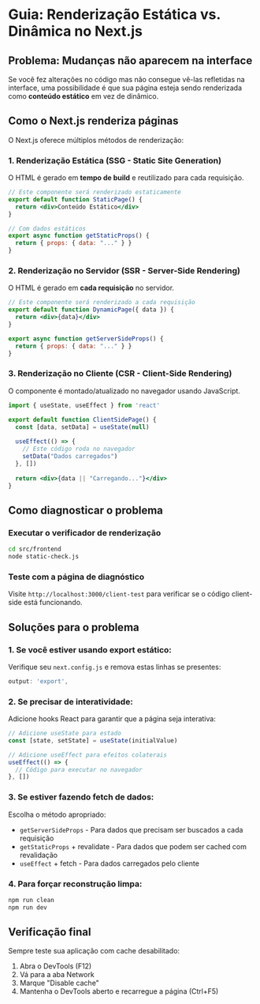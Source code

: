 # Guia: Renderização Estática vs. Dinâmica no Next.js

## Problema: Mudanças não aparecem na interface

Se você fez alterações no código mas não consegue vê-las refletidas na interface, uma possibilidade é que sua página esteja sendo renderizada como **conteúdo estático** em vez de dinâmico.

## Como o Next.js renderiza páginas

O Next.js oferece múltiplos métodos de renderização:

### 1. Renderização Estática (SSG - Static Site Generation)

O HTML é gerado em **tempo de build** e reutilizado para cada requisição.

```jsx
// Este componente será renderizado estaticamente
export default function StaticPage() {
  return <div>Conteúdo Estático</div>
}

// Com dados estáticos
export async function getStaticProps() {
  return { props: { data: "..." } }
}
```

### 2. Renderização no Servidor (SSR - Server-Side Rendering)

O HTML é gerado em **cada requisição** no servidor.

```jsx
// Este componente será renderizado a cada requisição
export default function DynamicPage({ data }) {
  return <div>{data}</div>
}

export async function getServerSideProps() {
  return { props: { data: "..." } }
}
```

### 3. Renderização no Cliente (CSR - Client-Side Rendering)

O componente é montado/atualizado no navegador usando JavaScript.

```jsx
import { useState, useEffect } from 'react'

export default function ClientSidePage() {
  const [data, setData] = useState(null)
  
  useEffect(() => {
    // Este código roda no navegador
    setData("Dados carregados")
  }, [])
  
  return <div>{data || "Carregando..."}</div>
}
```

## Como diagnosticar o problema

### Executar o verificador de renderização

```bash
cd src/frontend
node static-check.js
```

### Teste com a página de diagnóstico

Visite `http://localhost:3000/client-test` para verificar se o código client-side está funcionando.

## Soluções para o problema

### 1. Se você estiver usando export estático:

Verifique seu `next.config.js` e remova estas linhas se presentes:
```js
output: 'export',
```

### 2. Se precisar de interatividade:

Adicione hooks React para garantir que a página seja interativa:

```jsx
// Adicione useState para estado
const [state, setState] = useState(initialValue)

// Adicione useEffect para efeitos colaterais
useEffect(() => {
  // Código para executar no navegador
}, [])
```

### 3. Se estiver fazendo fetch de dados:

Escolha o método apropriado:

- `getServerSideProps` - Para dados que precisam ser buscados a cada requisição
- `getStaticProps` + revalidate - Para dados que podem ser cached com revalidação
- `useEffect` + fetch - Para dados carregados pelo cliente

### 4. Para forçar reconstrução limpa:

```bash
npm run clean
npm run dev
```

## Verificação final

Sempre teste sua aplicação com cache desabilitado:
1. Abra o DevTools (F12)
2. Vá para a aba Network
3. Marque "Disable cache"
4. Mantenha o DevTools aberto e recarregue a página (Ctrl+F5)
